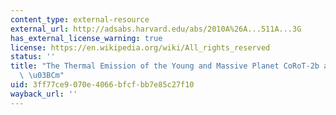 ```yaml
---
content_type: external-resource
external_url: http://adsabs.harvard.edu/abs/2010A%26A...511A...3G
has_external_license_warning: true
license: https://en.wikipedia.org/wiki/All_rights_reserved
status: ''
title: "The Thermal Emission of the Young and Massive Planet CoRoT-2b at 4.5 and 8\
  \ \u03BCm"
uid: 3ff77ce9-070e-4066-bfcf-bb7e85c27f10
wayback_url: ''
---
```

